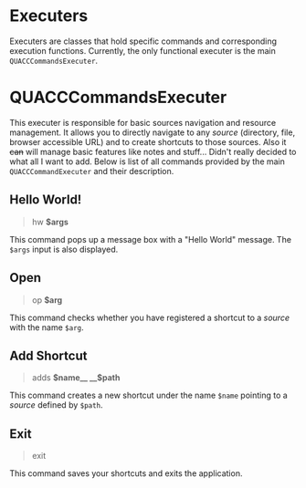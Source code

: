 # Executers

Executers are classes that hold specific commands and corresponding execution functions. Currently, the only functional executer is the main `QUACCCommandsExecuter`.

# QUACCCommandsExecuter

This executer is responsible for basic sources navigation and resource management. It allows you to directly navigate to any *source* (directory, file, browser accessible URL) and to create shortcuts to those sources. Also it ~~can~~ will manage basic features like notes and stuff... Didn't really decided to what all I want to add. Below is list of all commands provided by the main `QUACCCommandExecuter` and their description.

## Hello World!

> hw __$args__

This command pops up a message box with a "Hello World" message. The `$args` input is also displayed.

## Open

> op __$arg__

This command checks whether you have registered a shortcut to a *source* with the name `$arg`.

## Add Shortcut

> adds __$name__ __$path__

This command creates a new shortcut under the name `$name` pointing to a *source* defined by `$path`.

## Exit

> exit

This command saves your shortcuts and exits the application.
